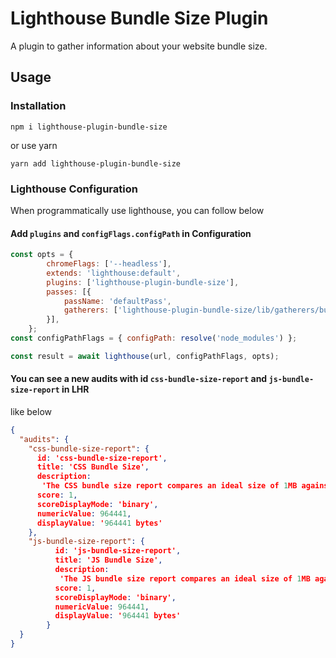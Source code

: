 # Lighthouse Bundle Size Plugin

A plugin to gather information about your website bundle size.

## Usage

### Installation

```shell script
npm i lighthouse-plugin-bundle-size
```

or use yarn

```shell script
yarn add lighthouse-plugin-bundle-size
```

### Lighthouse Configuration

When programmatically use lighthouse, you can follow below

#### Add `plugins` and `configFlags.configPath` in Configuration

```js
const opts = {
        chromeFlags: ['--headless'],
        extends: 'lighthouse:default',
        plugins: ['lighthouse-plugin-bundle-size'],
        passes: [{
            passName: 'defaultPass',
            gatherers: ['lighthouse-plugin-bundle-size/lib/gatherers/bundle-size-report-gatherer'],
        }],
    };
const configPathFlags = { configPath: resolve('node_modules') };

const result = await lighthouse(url, configPathFlags, opts);
```

#### You can see a new audits with id `css-bundle-size-report` and `js-bundle-size-report` in LHR

like below

```json
{
  "audits": {
    "css-bundle-size-report": {
      id: 'css-bundle-size-report',
      title: 'CSS Bundle Size',
      description:
       'The CSS bundle size report compares an ideal size of 1MB against the current CSS bundle size',
      score: 1,
      scoreDisplayMode: 'binary',
      numericValue: 964441,
      displayValue: '964441 bytes'
    },
    "js-bundle-size-report": {
          id: 'js-bundle-size-report',
          title: 'JS Bundle Size',
          description:
           'The JS bundle size report compares an ideal size of 1MB against the current JS bundle size',
          score: 1,
          scoreDisplayMode: 'binary',
          numericValue: 964441,
          displayValue: '964441 bytes'
        }
  }
}
```